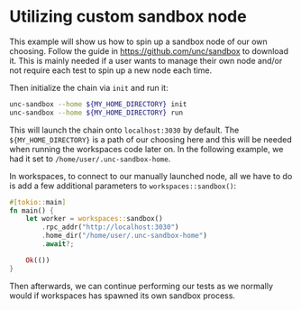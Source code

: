 # Utilizing custom sandbox node

This example will show us how to spin up a sandbox node of our own choosing. Follow the guide in <https://github.com/unc/sandbox> to download it. This is mainly needed if a user wants to manage their own node and/or not require each test to spin up a new node each time.

Then initialize the chain via `init` and run it:

```sh
unc-sandbox --home ${MY_HOME_DIRECTORY} init
unc-sandbox --home ${MY_HOME_DIRECTORY} run
```

This will launch the chain onto `localhost:3030` by default. The `${MY_HOME_DIRECTORY}` is a path of our choosing here and this will be needed when running the workspaces code later on. In the following example, we had it set to `/home/user/.unc-sandbox-home`.

In workspaces, to connect to our manually launched node, all we have to do is add a few additional parameters to `workspaces::sandbox()`:

```rs
#[tokio::main]
fn main() {
    let worker = workspaces::sandbox()
        .rpc_addr("http://localhost:3030")
        .home_dir("/home/user/.unc-sandbox-home")
        .await?;

    Ok(())
}
```

Then afterwards, we can continue performing our tests as we normally would if workspaces has spawned its own sandbox process.
